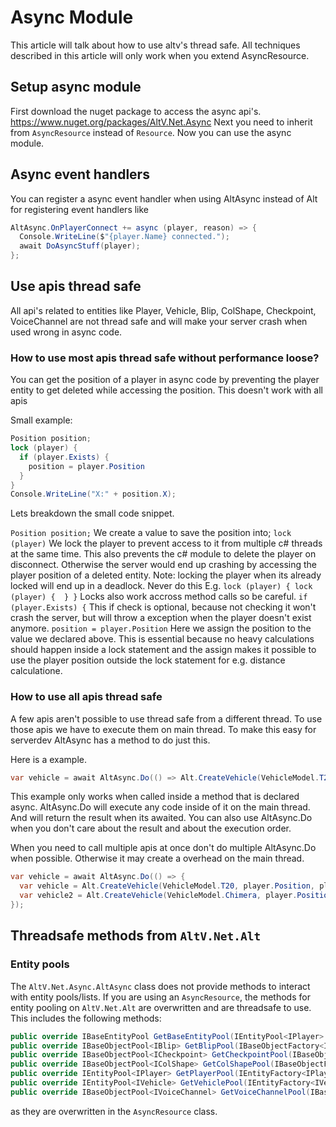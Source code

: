 # Async Module

This article will talk about how to use altv's thread safe. 
All techniques described in this article will only work when you extend AsyncResource.

## Setup async module

First download the nuget package to access the async api's. https://www.nuget.org/packages/AltV.Net.Async
Next you need to inherit from ```AsyncResource``` instead of ```Resource```. 
Now you can use the async module.

## Async event handlers

You can register a async event handler when using AltAsync instead of Alt for registering event handlers like

```cs
AltAsync.OnPlayerConnect += async (player, reason) => {
  Console.WriteLine($"{player.Name} connected.");
  await DoAsyncStuff(player);
};
```

## Use apis thread safe

All api's related to entities like Player, Vehicle, Blip, ColShape, Checkpoint, VoiceChannel are not thread safe and will make your server crash when used wrong in async code.

### How to use most apis thread safe without performance loose?

You can get the position of a player in async code by preventing the player entity to get deleted while accessing the position.
This doesn't work with all apis

Small example:

```cs
Position position;
lock (player) {
  if (player.Exists) {
    position = player.Position
  }
}
Console.WriteLine("X:" + position.X);
```

Lets breakdown the small code snippet.

```Position position;```
We create a value to save the position into;
```lock (player)```
We lock the player to prevent access to it from multiple c# threads at the same time. 
This also prevents the c# module to delete the player on disconnect. 
Otherwise the server would end up crashing by accessing the player position of a deleted entity.
Note: locking the player when its already locked will end up in a deadlock. Never do this E.g. ```lock (player) { lock (player) {  } }```
Locks also work accross method calls so be careful.
```if (player.Exists) {```
This if check is optional, because not checking it won't crash the server, but will throw a exception when the player doesn't exist anymore.
```position = player.Position```
Here we assign the position to the value we declared above. This is essential because no heavy calculations should happen inside a lock statement and the assign makes it possible to use the player position outside the lock statement for e.g. distance calculatione.

### How to use all apis thread safe

A few apis aren't possible to use thread safe from a different thread.
To use those apis we have to execute them on main thread. To make this easy for serverdev AltAsync has a method to do just this.

Here is a example.

```cs
var vehicle = await AltAsync.Do(() => Alt.CreateVehicle(VehicleModel.T20, player.Position, player.Rotation));
```

This example only works when called inside a method that is declared async.
AltAsync.Do will execute any code inside of it on the main thread. And will return the result when its awaited. You can also use AltAsync.Do when you don't care about the result and about the execution order.

When you need to call multiple apis at once don't do multiple AltAsync.Do when possible. Otherwise it may create a overhead on the main thread.

```cs
var vehicle = await AltAsync.Do(() => {
  var vehicle = Alt.CreateVehicle(VehicleModel.T20, player.Position, player.Rotation);
  var vehicle2 = Alt.CreateVehicle(VehicleModel.Chimera, player.Position, player.Rotation);
});
```

## Threadsafe methods from `AltV.Net.Alt`

### Entity pools

The `AltV.Net.Async.AltAsync` class does not provide methods to interact with entity pools/lists. If you are using an `AsyncResource`, the methods for entity pooling on `AltV.Net.Alt` are overwritten and are threadsafe to use. This includes the following methods:

```csharp
public override IBaseEntityPool GetBaseEntityPool(IEntityPool<IPlayer> playerPool, IEntityPool<IVehicle> vehiclePool);
public override IBaseObjectPool<IBlip> GetBlipPool(IBaseObjectFactory<IBlip> blipFactory);
public override IBaseObjectPool<ICheckpoint> GetCheckpointPool(IBaseObjectFactory<ICheckpoint> checkpointFactory);
public override IBaseObjectPool<IColShape> GetColShapePool(IBaseObjectFactory<IColShape> colShapeFactory);
public override IEntityPool<IPlayer> GetPlayerPool(IEntityFactory<IPlayer> playerFactory);
public override IEntityPool<IVehicle> GetVehiclePool(IEntityFactory<IVehicle> vehicleFactory);
public override IBaseObjectPool<IVoiceChannel> GetVoiceChannelPool(IBaseObjectFactory<IVoiceChannel> voiceChannelFactory);
```

as they are overwritten in the `AsyncResource` class.
